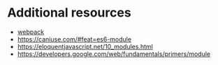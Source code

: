 # Additional resources

- [webpack](https://webpack.js.org/)
- https://caniuse.com/#feat=es6-module
- https://eloquentjavascript.net/10_modules.html
- https://developers.google.com/web/fundamentals/primers/module

